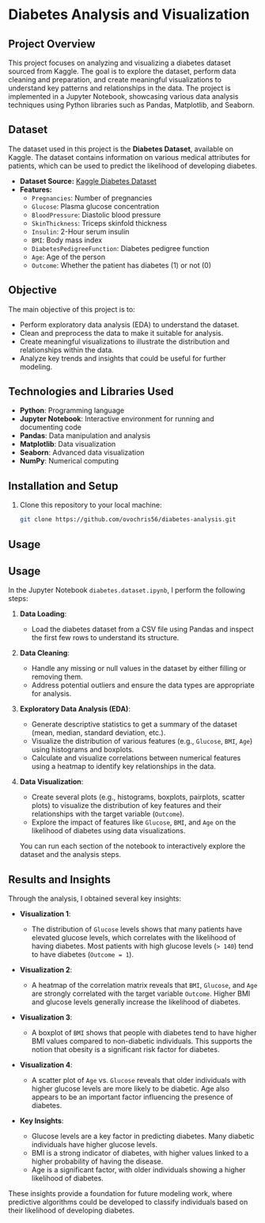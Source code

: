 # Diabetes Analysis and Visualization

## Project Overview

This project focuses on analyzing and visualizing a diabetes dataset sourced from Kaggle. The goal is to explore the dataset, perform data cleaning and preparation, and create meaningful visualizations to understand key patterns and relationships in the data. The project is implemented in a Jupyter Notebook, showcasing various data analysis techniques using Python libraries such as Pandas, Matplotlib, and Seaborn.

## Dataset

The dataset used in this project is the **Diabetes Dataset**, available on Kaggle. The dataset contains information on various medical attributes for patients, which can be used to predict the likelihood of developing diabetes.

- **Dataset Source:** [Kaggle Diabetes Dataset](https://www.kaggle.com/datasets/akshaydattatraykhare/diabetes-dataset)
- **Features:**
  - `Pregnancies`: Number of pregnancies
  - `Glucose`: Plasma glucose concentration
  - `BloodPressure`: Diastolic blood pressure
  - `SkinThickness`: Triceps skinfold thickness
  - `Insulin`: 2-Hour serum insulin
  - `BMI`: Body mass index
  - `DiabetesPedigreeFunction`: Diabetes pedigree function
  - `Age`: Age of the person
  - `Outcome`: Whether the patient has diabetes (1) or not (0)

## Objective

The main objective of this project is to:
- Perform exploratory data analysis (EDA) to understand the dataset.
- Clean and preprocess the data to make it suitable for analysis.
- Create meaningful visualizations to illustrate the distribution and relationships within the data.
- Analyze key trends and insights that could be useful for further modeling.

## Technologies and Libraries Used

- **Python**: Programming language
- **Jupyter Notebook**: Interactive environment for running and documenting code
- **Pandas**: Data manipulation and analysis
- **Matplotlib**: Data visualization
- **Seaborn**: Advanced data visualization
- **NumPy**: Numerical computing

## Installation and Setup

1. Clone this repository to your local machine:
   ```bash
   git clone https://github.com/ovochris56/diabetes-analysis.git

## Usage

## Usage

In the Jupyter Notebook `diabetes.dataset.ipynb`, I perform the following steps:

1. **Data Loading**: 
   - Load the diabetes dataset from a CSV file using Pandas and inspect the first few rows to understand its structure.

2. **Data Cleaning**:
   - Handle any missing or null values in the dataset by either filling or removing them.
   - Address potential outliers and ensure the data types are appropriate for analysis.
   
3. **Exploratory Data Analysis (EDA)**:
   - Generate descriptive statistics to get a summary of the dataset (mean, median, standard deviation, etc.).
   - Visualize the distribution of various features (e.g., `Glucose`, `BMI`, `Age`) using histograms and boxplots.
   - Calculate and visualize correlations between numerical features using a heatmap to identify key relationships in the data.

4. **Data Visualization**:
   - Create several plots (e.g., histograms, boxplots, pairplots, scatter plots) to visualize the distribution of key features and their relationships with the target variable (`Outcome`).
   - Explore the impact of features like `Glucose`, `BMI`, and `Age` on the likelihood of diabetes using data visualizations.
   
   You can run each section of the notebook to interactively explore the dataset and the analysis steps.

## Results and Insights

Through the analysis, I obtained several key insights:

- **Visualization 1**: 
  - The distribution of `Glucose` levels shows that many patients have elevated glucose levels, which correlates with the likelihood of having diabetes. Most patients with high glucose levels (`> 140`) tend to have diabetes (`Outcome = 1`).
  
- **Visualization 2**: 
  - A heatmap of the correlation matrix reveals that `BMI`, `Glucose`, and `Age` are strongly correlated with the target variable `Outcome`. Higher BMI and glucose levels generally increase the likelihood of diabetes.
  
- **Visualization 3**: 
  - A boxplot of `BMI` shows that people with diabetes tend to have higher BMI values compared to non-diabetic individuals. This supports the notion that obesity is a significant risk factor for diabetes.
  
- **Visualization 4**: 
  - A scatter plot of `Age` vs. `Glucose` reveals that older individuals with higher glucose levels are more likely to be diabetic. Age also appears to be an important factor influencing the presence of diabetes.

- **Key Insights**:
  - Glucose levels are a key factor in predicting diabetes. Many diabetic individuals have higher glucose levels.
  - BMI is a strong indicator of diabetes, with higher values linked to a higher probability of having the disease.
  - Age is a significant factor, with older individuals showing a higher likelihood of diabetes.

These insights provide a foundation for future modeling work, where predictive algorithms could be developed to classify individuals based on their likelihood of developing diabetes.
